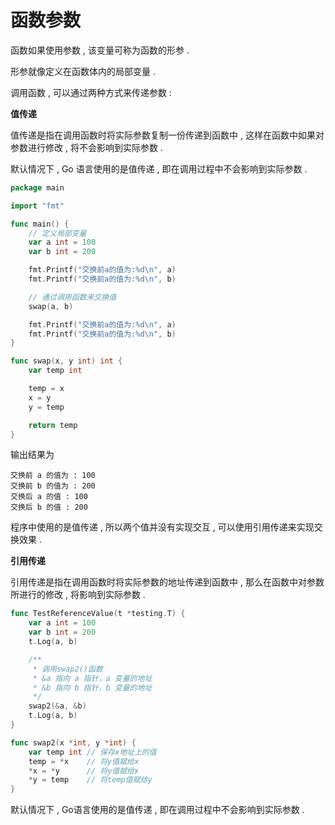 # 函数参数

函数如果使用参数 , 该变量可称为函数的形参 .

形参就像定义在函数体内的局部变量 .

调用函数 , 可以通过两种方式来传递参数 :

**值传递**

值传递是指在调用函数时将实际参数复制一份传递到函数中 , 这样在函数中如果对参数进行修改 , 将不会影响到实际参数 .

默认情况下 , Go 语言使用的是值传递 , 即在调用过程中不会影响到实际参数 .

```go
package main

import "fmt"

func main() {
	// 定义局部变量
	var a int = 100
	var b int = 200

	fmt.Printf("交换前a的值为:%d\n", a)
	fmt.Printf("交换前a的值为:%d\n", b)

	// 通过调用函数来交换值
	swap(a, b)

	fmt.Printf("交换前a的值为:%d\n", a)
	fmt.Printf("交换前a的值为:%d\n", b)
}

func swap(x, y int) int {
	var temp int

	temp = x
	x = y
	y = temp

	return temp
}
```

输出结果为

```
交换前 a 的值为 : 100
交换前 b 的值为 : 200
交换后 a 的值 : 100
交换后 b 的值 : 200
```

程序中使用的是值传递 , 所以两个值并没有实现交互 , 可以使用引用传递来实现交换效果 . 

**引用传递**

引用传递是指在调用函数时将实际参数的地址传递到函数中 , 那么在函数中对参数所进行的修改 , 将影响到实际参数 .

```go
func TestReferenceValue(t *testing.T) {
    var a int = 100
    var b int = 200
    t.Log(a, b)

    /**
     * 调用swap2()函数
     * &a 指向 a 指针，a 变量的地址
     * &b 指向 b 指针，b 变量的地址
     */
    swap2(&a, &b)
    t.Log(a, b)
}

func swap2(x *int, y *int) {
    var temp int // 保存x地址上的值
    temp = *x    // 将y值赋给x
    *x = *y      // 将y值赋给x
    *y = temp    // 将temp值赋给y
}
```

默认情况下 , Go语言使用的是值传递 , 即在调用过程中不会影响到实际参数 .

